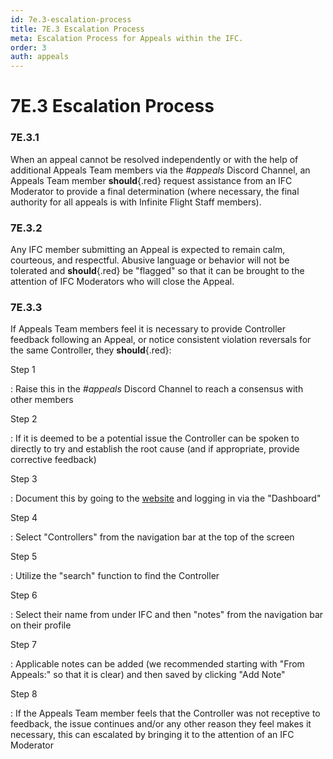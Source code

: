 ```yaml
---
id: 7e.3-escalation-process
title: 7E.3 Escalation Process
meta: Escalation Process for Appeals within the IFC.
order: 3
auth: appeals
---
```




# 7E.3 Escalation Process



### 7E.3.1

When an appeal cannot be resolved independently or with the help of additional Appeals Team members via the *#appeals* Discord Channel, an Appeals Team member **should**{.red} request assistance from an IFC Moderator to provide a final determination (where necessary, the final authority for all appeals is with Infinite Flight Staff members).



### 7E.3.2

Any IFC member submitting an Appeal is expected to remain calm, courteous, and respectful. Abusive language or behavior will not be tolerated and **should**{.red} be "flagged" so that it can be brought to the attention of IFC Moderators who will close the Appeal.



### 7E.3.3

If Appeals Team members feel it is necessary to provide Controller feedback following an Appeal, or notice consistent violation reversals for the same Controller, they **should**{.red}:



Step 1

: Raise this in the *#appeals* Discord Channel to reach a consensus with other members



Step 2

: If it is deemed to be a potential issue the Controller can be spoken to directly to try and establish the root cause (and if appropriate, provide corrective feedback)



Step 3

: Document this by going to the [website](https://if-atc.com) and logging in via the "Dashboard"



Step 4

: Select "Controllers" from the navigation bar at the top of the screen



Step 5

: Utilize the "search" function to find the Controller



Step 6

: Select their name from under IFC and then "notes" from the navigation bar on their profile



Step 7

: Applicable notes can be added (we recommended starting with "From Appeals:" so that it is clear) and then saved by clicking "Add Note"



Step 8

: If the Appeals Team member feels that the Controller was not receptive to feedback, the issue continues and/or any other reason they feel makes it necessary, this can escalated by bringing it to the attention of an IFC Moderator